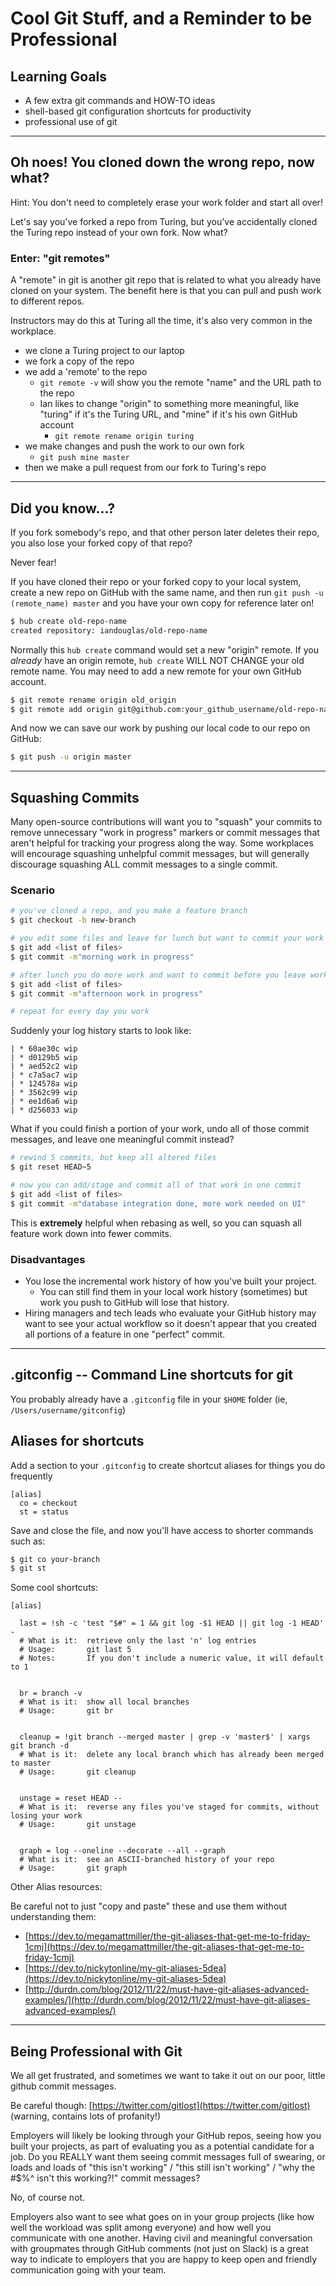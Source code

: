 # Cool Git Stuff, and a Reminder to be Professional

## Learning Goals

- A few extra git commands and HOW-TO ideas
- shell-based git configuration shortcuts for productivity
- professional use of git

---

## Oh noes! You cloned down the wrong repo, now what?

Hint: You don't need to completely erase your work folder and start all over!

Let's say you've forked a repo from Turing, but you've accidentally cloned the Turing repo instead of your own fork. Now what?

### Enter: "git remotes"

A "remote" in git is another git repo that is related to what you already have cloned on your system. The benefit here is that you can pull and push work to different repos.

Instructors may do this at Turing all the time, it's also very common in the workplace.

- we clone a Turing project to our laptop
- we fork a copy of the repo
- we add a 'remote' to the repo
  - `git remote -v` will show you the remote "name" and the URL path to the repo
  - Ian likes to change "origin" to something more meaningful, like "turing" if it's the Turing URL, and "mine" if it's his own GitHub account
    - `git remote rename origin turing`
- we make changes and push the work to our own fork
  - `git push mine master`
- then we make a pull request from our fork to Turing's repo

---

## Did you know...?

If you fork somebody's repo, and that other person later deletes their repo, you also lose your forked copy of that repo?

Never fear!

If you have cloned their repo or your forked copy to your local system, create a new repo on GitHub with the same name, and then run `git push -u (remote_name) master` and you have your own copy for reference later on!

```bash
$ hub create old-repo-name
created repository: iandouglas/old-repo-name
```

Normally this `hub create` command would set a new "origin" remote. If you *already* have an origin remote, `hub create` WILL NOT CHANGE your old remote name. You may need to add a new remote for your own GitHub account.

```bash
$ git remote rename origin old_origin
$ git remote add origin git@github.com:your_github_username/old-repo-name
```

And now we can save our work by pushing our local code to our repo on GitHub:

```bash
$ git push -u origin master
```

---

## Squashing Commits

Many open-source contributions will want you to "squash" your commits to remove unnecessary "work in progress" markers
or commit messages that aren't helpful for tracking your progress along the way. Some workplaces will encourage
squashing unhelpful commit messages, but will generally discourage squashing ALL commit messages to a single commit.

### Scenario

```bash
# you've cloned a repo, and you make a feature branch
$ git checkout -b new-branch

# you edit some files and leave for lunch but want to commit your work first
$ git add <list of files>
$ git commit -m"morning work in progress"

# after lunch you do more work and want to commit before you leave work for the day
$ git add <list of files>
$ git commit -m"afternoon work in progress"

# repeat for every day you work
```

Suddenly your log history starts to look like:

```
| * 60ae30c wip
| * d0129b5 wip
| * aed52c2 wip
| * c7a5ac7 wip
| * 124578a wip
| * 3562c99 wip
| * ee1d6a6 wip
| * d256033 wip
```

What if you could finish a portion of your work, undo all of those commit messages, and leave one meaningful commit
instead?

```bash
# rewind 5 commits, but keep all altered files
$ git reset HEAD~5

# now you can add/stage and commit all of that work in one commit
$ git add <list of files>
$ git commit -m"database integration done, more work needed on UI"
```

This is **extremely** helpful when rebasing as well, so you can squash all feature work down into fewer commits.

### Disadvantages

- You lose the incremental work history of how you've built your project. 
  - You can still find them in your local work history (sometimes) but work you push to GitHub will lose that history.
- Hiring managers and tech leads who evaluate your GitHub history may want to see your actual workflow so it doesn't appear that you created all portions of a feature in one "perfect" commit.

---

## .gitconfig -- Command Line shortcuts for git

You probably already have a `.gitconfig` file in your `$HOME` folder (ie, `/Users/username/gitconfig`)

## Aliases for shortcuts

Add a section to your `.gitconfig` to create shortcut aliases for things you do frequently

```
[alias]
  co = checkout
  st = status
```

Save and close the file, and now you'll have access to shorter commands such as:

```bash
$ git co your-branch
$ git st
```

Some cool shortcuts:

```
[alias]

  last = !sh -c 'test "$#" = 1 && git log -$1 HEAD || git log -1 HEAD' -
  # What is it:  retrieve only the last 'n' log entries
  # Usage:       git last 5
  # Notes:       If you don't include a numeric value, it will default to 1


  br = branch -v
  # What is it:  show all local branches
  # Usage:       git br


  cleanup = !git branch --merged master | grep -v 'master$' | xargs git branch -d
  # What is it:  delete any local branch which has already been merged to master
  # Usage:       git cleanup


  unstage = reset HEAD --
  # What is it:  reverse any files you've staged for commits, without losing your work
  # Usage:       git unstage


  graph = log --oneline --decorate --all --graph
  # What is it:  see an ASCII-branched history of your repo
  # Usage:       git graph
```

Other Alias resources:

Be careful not to just "copy and paste" these and use them without understanding them:

- [https://dev.to/megamattmiller/the-git-aliases-that-get-me-to-friday-1cmj](https://dev.to/megamattmiller/the-git-aliases-that-get-me-to-friday-1cmj)
- [https://dev.to/nickytonline/my-git-aliases-5dea](https://dev.to/nickytonline/my-git-aliases-5dea)
- [http://durdn.com/blog/2012/11/22/must-have-git-aliases-advanced-examples/](http://durdn.com/blog/2012/11/22/must-have-git-aliases-advanced-examples/)


---

## Being Professional with Git

We all get frustrated, and sometimes we want to take it out on our poor, little github commit messages.

Be careful though: [https://twitter.com/gitlost](https://twitter.com/gitlost) (warning, contains lots of profanity!)

Employers will likely be looking through your GitHub repos, seeing how you built your projects, as part of evaluating you as a potential candidate for a job. Do you REALLY want them seeing commit messages full of swearing, or loads and loads of "this isn't working" / "this still isn't working" / "why the #$%^ isn't this working?!" commit messages?

No, of course not.

Employers also want to see what goes on in your group projects (like how well the workload was split among everyone) and how well you communicate with one another. Having civil and meaningful conversation with groupmates through GitHub comments (not just on Slack) is a great way to indicate to employers that you are happy to keep open and friendly communication going with your team.
